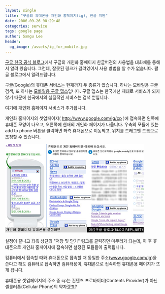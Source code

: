 ```yaml
---
layout: single
title: "구글의 휴대폰용 개인화 홈페이지(ig), 한글 지원"
date: 2006-09-26 08:29:48
categories: service
tags: google page
author: Samgu Lee
header:
  og_image: /assets/ig_for_mobile.jpg
---
```


[구글 한국 공식 블로그](http://googlekoreablog.blogspot.com/2006/09/google_26.html)에서 구글의 개인화 홈페이지 한글버젼의 사용법을 대화체를 통해서 알려 왔습니다. 그런데, 잘못된 링크가 걸려있어서 사용 방법을 알 수가 없습니다. 팔글 블로그에서 알려드립니다.

구글(Google)의 휴대폰 서비스는 현재까지 두 종류가 있습니다. 하나는 모바일용 구글 검색, 또 하나는 [모바일용 구글 맵스](http://www.google.com/gmm/)입니다. 구글 맵스는 한국에선 제대로 서비스가 되지 않기 때문에 한국에서의 실질적인 서비스는 검색 뿐입니다.

여기에 개인화 홈페이지 서비스가 추가됩니다.

개인화 홈페이지의 셋업페이지( http://www.google.com/ig/cp )에 접속하면 왼쪽에 휴대폰 모양이 나오고, 오른쪽에 현재의 개인화 페이지가 나옵니다. 우측의 모듈에 있는 add to phone 버튼을 클릭하면 좌측 휴대폰으로 이동되고, 위치를 드래그엔 드롭으로 조정할 수 있습니다.

![휴대폰용 개인화 홈페이지](/assets/ig_for_mobile.jpg)

설정이 끝나고 좌측 상단의 "저장 및 닫기" 링크를 클릭하면 마무리가 되는데, 이 후 휴대폰으로 개인화 홈페이지에 접속하면 설정된 모듈들이 출력됩니다.

컴퓨터에서 접속할 때와 휴대폰으로 접속할 때 동일한 주소(www.google.com/ig)을 쓴다고 해도 컴퓨터로 접속하면 컴퓨터용이, 휴대폰으로 접속하면 휴대폰용 페이지가 뜨게 됩니다.

휴대폰용 셋업페이지의 주소 중 cp는 컨텐츠 프로바이더(Contents Provider)가 아닌 셀룰러폰(Cellular Phone)의 약자겠죠?
